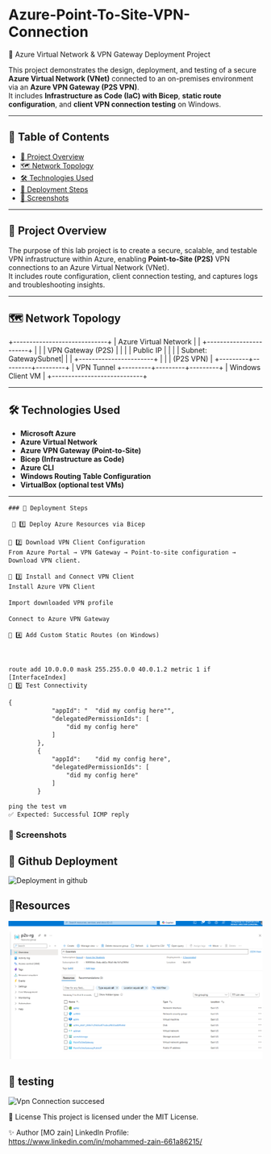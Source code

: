 # Azure-Point-To-Site-VPN-Connection
🚀 Azure Virtual Network & VPN Gateway Deployment Project

This project demonstrates the design, deployment, and testing of a secure **Azure Virtual Network (VNet)** connected to an on-premises environment via an **Azure VPN Gateway (P2S VPN)**.  
It includes **Infrastructure as Code (IaC) with Bicep**, **static route configuration**, and **client VPN connection testing** on Windows.

---

## 📑 Table of Contents

- [📖 Project Overview](#-project-overview)
- [🗺️ Network Topology](#-network-topology)
- [🛠️ Technologies Used](#-technologies-used)
- [🚀 Deployment Steps](#-deployment-steps)
- [📸 Screenshots](#-screenshots)

---

## 📖 Project Overview

The purpose of this lab project is to create a secure, scalable, and testable VPN infrastructure within Azure, enabling **Point-to-Site (P2S)** VPN connections to an Azure Virtual Network (VNet).  
It includes route configuration, client connection testing, and captures logs and troubleshooting insights.

---

## 🗺️ Network Topology

+-----------------------------+
| Azure Virtual Network |
| +-----------------------+ |
| | VPN Gateway (P2S) | |
| | Public IP | |
| | Subnet: GatewaySubnet| |
| +-----------------------+ |
| | (P2S VPN) |
+---------+---------+---------+
| VPN Tunnel
+---------+---------+---------+
| Windows Client VM |
+----------------------------+





---

## 🛠️ Technologies Used

- **Microsoft Azure**
- **Azure Virtual Network**
- **Azure VPN Gateway (Point-to-Site)**
- **Bicep (Infrastructure as Code)**
- **Azure CLI**
- **Windows Routing Table Configuration**
- **VirtualBox (optional test VMs)**

---

```
### 🚀 Deployment Steps

 📌 1️⃣ Deploy Azure Resources via Bicep

📌 2️⃣ Download VPN Client Configuration
From Azure Portal → VPN Gateway → Point-to-site configuration → Download VPN client.

📌 3️⃣ Install and Connect VPN Client
Install Azure VPN Client

Import downloaded VPN profile

Connect to Azure VPN Gateway

📌 4️⃣ Add Custom Static Routes (on Windows)



route add 10.0.0.0 mask 255.255.0.0 40.0.1.2 metric 1 if [InterfaceIndex]
📌 5️⃣ Test Connectivity

```
	{
				"appId": "	"did my config here"",
				"delegatedPermissionIds": [
					"did my config here"
				]
			},
			{
				"appId": 	"did my config here",
				"delegatedPermissionIds": [
					"did my config here"
				]
			}

   ```
ping the test vm
✅ Expected: Successful ICMP reply
```
### 📸 Screenshots
## 📸 Github Deployment
![Deployment in github](screenshots/your-image-file.png)

## 📸Resources
![Deployed Resources](screenshots/p2s-all.png)

## 📸 testing
![Vpn Connection succesed](screenshots/your-image-file.png)






📄 License
This project is licensed under the MIT License.

✨ Author
[MO zain]
LinkedIn Profile: https://www.linkedin.com/in/mohammed-zain-661a86215/
